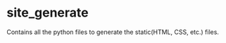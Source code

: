 site_generate
=============

Contains all the python files to generate the static(HTML, CSS, etc.) files.

